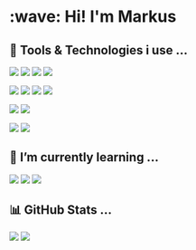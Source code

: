 <h1>:wave: Hi! I'm Markus </h1>


<h2> 🔧 Tools & Technologies i use ...</h2>

![](https://img.shields.io/badge/OS-Ubuntu-informational?style=flat&logo=ubuntu&logoColor=white&color=e95420)
![](https://img.shields.io/badge/Editor-Intellij%20IDEA-informational?style=flat&logo=intellij%20idea&logoColor=white&color=272323)
![](https://img.shields.io/badge/Editor-PyCharm-informational?style=flat&logo=pycharm&logoColor=white&color=272323)
![](https://img.shields.io/badge/Editor-VS%20Code-informational?style=flat&logo=visual%20studio%20code&logoColor=white&color=007ACC)

![](https://img.shields.io/badge/Code-Java-informational?style=flat&logo=java&logoColor=white&color=377496)
![](https://img.shields.io/badge/Code-Spring-informational?style=flat&logo=spring&logoColor=white&color=6db33f)
![](https://img.shields.io/badge/Code-JavaScript-informational?style=flat&logo=javascript&logoColor=white&color=f5df1e)
![](https://img.shields.io/badge/Code-Python-informational?style=flat&logo=python&logoColor=white&color=3c76ab)

![](https://img.shields.io/badge/DB-MySQL-informational?style=flat&logo=mysql&logoColor=white&color=4479A1)
![](https://img.shields.io/badge/DB-PostgreSQL-informational?style=flat&logo=postgresql&logoColor=white&color=336791)

![](https://img.shields.io/badge/Tool-Postman-informational?style=flat&logo=postman&logoColor=white&color=FF6C37)
![](https://img.shields.io/badge/Cloud-Azure-informational?style=flat&logo=microsoft%20azure&logoColor=white&color=0089D6)

<h2> 🌱 I’m currently learning ... </h2>

![](https://img.shields.io/badge/Udacity-DataEngineer-informational?style=flat&logo=udacity&logoColor=white&color=59b4e4)
![](https://img.shields.io/badge/Code-Angular-informational?style=flat&logo=angular&logoColor=white&color=dd2630)
![](https://img.shields.io/badge/Code-Flutter-informational?style=flat&logo=flutter&logoColor=white&color=2f569b)

<h2>📊 GitHub Stats ...</h2>

![](https://github-readme-stats.vercel.app/api/top-langs/?username=oldrover&theme=blue-green)
![](https://github-readme-stats.vercel.app/api?username=oldrover&theme=blue-green)


<!---
oldrover/oldrover is a ✨ special ✨ repository because its `README.md` (this file) appears on your GitHub profile.
You can click the Preview link to take a look at your changes.
--->
